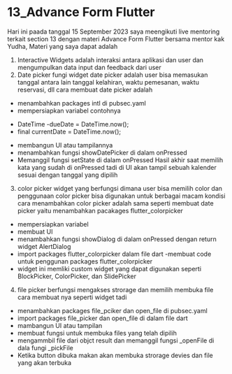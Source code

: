 #  13_Advance Form Flutter

Hari ini paada tanggal 15 September 2023 saya meengikuti live mentoring terkait section 13 dengan materi Advance Form Flutter  bersama mentor  kak  Yudha, Materi yang saya dapat adalah
 1. Interactive Widgets adalah interaksi antara aplikasi dan user dan mengumpulkan data input dan feedback dari user
2. Date picker 
fungi widget date picker adalah user bisa memasukan tanggal antara lain tanggal kelahiran, waktu pemesanan, waktu reservasi, dll
cara membuat date picker adalah 
- menambahkan packages intl di pubsec.yaml
- mempersiapkan variabel contohnya
*  DateTime -dueDate = DateTime.now();
 * final currentDate = DateTime.now();
- membangun UI atau tampilannya 
- menambahkan fungsi showDatePicker di dalam onPressed
- Memanggil fungsi setState di dalam onPressed
Hasil akhir saat memilih kata yang sudah di onPressed tadi di UI akan tampil sebuah kalender sesuai dengan tanggal yang dipilih
3. color picker 
widget yang berfungsi dimana user bisa memilih color   dan penggunaan color picker bisa digunakan untuk berbagai macam kondisi
cara menambahkan color picker adalah sama seperti membuat date picker  yaitu menambahkan pacakages flutter_colorpicker 
- mempersiapkan variabel
- membuat UI
- menambahkan fungsi showDialog di dalam onPressed dengan return widget AlertDialog 
- import packages  flutter_colorpicker dalam file dart 
-membuat code untuk penggunan packages flutter_colorpicker
- widget ini memliki custom widget yang dapat digunakan seperti BlockPicker, ColorPicker, dan SlidePicker
4. file picker
berfungsi mengakses strorage dan memilih membuka file
cara membuat nya seperti widget tadi
-  menambahkan packages file_pciker dan open_file di pubsec.yaml
- import packages file_picker dan open_file di dalam file dart
- mambangun UI atau tampilan  
- membuat fungsi untuk membuka files yang telah dipilih
- mengammbil file dari objct result dan memanggil fungsi _openFile di dala fungi _pickFile 
- Ketika button dibuka makan akan membuka strorage devies dan file yang akan terbuka